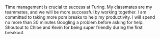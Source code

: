 Time management is crucial to success at Turing.
My classmates are my teammates, and we will be more successful by working
together.
I am committed to taking more pom breaks to help my productivity.
I will spend no more than 30 minutes Googling a problem before asking for help.
Shoutout to Chloe and Kevin for being super friendly during the first breakout.
